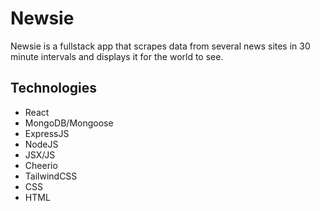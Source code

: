 # Newsie

Newsie is a fullstack app that scrapes data from several news sites in 30 minute intervals and displays it for the world to see.

## Technologies

- React
- MongoDB/Mongoose
- ExpressJS
- NodeJS
- JSX/JS
- Cheerio
- TailwindCSS
- CSS
- HTML
